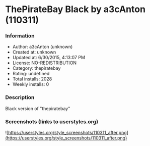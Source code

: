 # ThePirateBay Black by a3cAnton (110311)

### Information
- Author: a3cAnton (unknown)
- Created at: unknown
- Updated at: 6/30/2015, 4:13:07 PM
- License: NO-REDISTRIBUTION
- Category: thepiratebay
- Rating: undefined
- Total installs: 2028
- Weekly installs: 0


### Description
Black version of "thepiratebay"


### Screenshots (links to userstyles.org)
![https://userstyles.org/style_screenshots/110311_after.png](https://userstyles.org/style_screenshots/110311_after.png)


